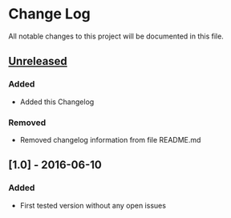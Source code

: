 # Change Log
All notable changes to this project will be documented in this file.

## [Unreleased]
### Added
- Added this Changelog

### Removed
- Removed changelog information from file README.md


## [1.0] - 2016-06-10
### Added
- First tested version without any open issues


[Unreleased]: https://github.com/Strunzdesign/hdlcd-devel/compare/v1.0...HEAD
